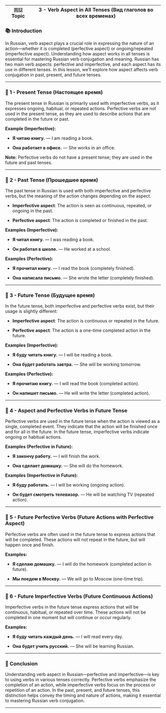 
|🇷🇺 Topic|3 - Verb Aspect in All Tenses (Вид глаголов во всех временах)|
|---|---|

### 📚 Introduction

In Russian, verb aspect plays a crucial role in expressing the nature of an action—whether it is completed (perfective aspect) or ongoing/repeated (imperfective aspect). Understanding how aspect works in all tenses is essential for mastering Russian verb conjugation and meaning. Russian has two main verb aspects: perfective and imperfective, and each aspect has its use in different tenses. In this lesson, we’ll explore how aspect affects verb conjugation in past, present, and future tenses.

---

### 🔑 1 - Present Tense (Настоящее время)

The present tense in Russian is primarily used with imperfective verbs, as it expresses ongoing, habitual, or repeated actions. Perfective verbs are not used in the present tense, as they are used to describe actions that are completed in the future or past.

**Example (Imperfective):**

- **Я читаю книгу.** — I am reading a book.
    
- **Она работает в офисе.** — She works in an office.
    

**Note:** Perfective verbs do not have a present tense; they are used in the future and past tenses.

---

### 🧪 2 - Past Tense (Прошедшее время)

The past tense in Russian is used with both imperfective and perfective verbs, but the meaning of the action changes depending on the aspect.

- **Imperfective aspect**: The action is seen as continuous, repeated, or ongoing in the past.
    
- **Perfective aspect**: The action is completed or finished in the past.
    

**Examples (Imperfective):**

- **Я читал книгу.** — I was reading a book.
    
- **Он работал в школе.** — He worked at a school.
    

**Examples (Perfective):**

- **Я прочитал книгу.** — I read the book (completely finished).
    
- **Она написала письмо.** — She wrote the letter (completely finished).
    

---

### 🧠 3 - Future Tense (Будущее время)

In the future tense, both imperfective and perfective verbs exist, but their usage is slightly different:

- **Imperfective aspect**: The action is continuous or repeated in the future.
    
- **Perfective aspect**: The action is a one-time completed action in the future.
    

**Examples (Imperfective):**

- **Я буду читать книгу.** — I will be reading a book.
    
- **Она будет работать завтра.** — She will be working tomorrow.
    

**Examples (Perfective):**

- **Я прочитаю книгу.** — I will read the book (completed action).
    
- **Он напишет письмо.** — He will write the letter (completed action).
    

---

### 🔗 4 - Aspect and Perfective Verbs in Future Tense

Perfective verbs are used in the future tense when the action is viewed as a single, completed event. They indicate that the action will be finished once and for all in the future. In the future tense, imperfective verbs indicate ongoing or habitual actions.

**Examples (Perfective in Future):**

- **Я закончу работу.** — I will finish the work.
    
- **Она сделает домашку.** — She will do the homework.
    

**Examples (Imperfective in Future):**

- **Я буду работать.** — I will be working (ongoing action).
    
- **Он будет смотреть телевизор.** — He will be watching TV (repeated action).
    

---

### 🧪 5 - Future Perfective Verbs (Future Actions with Perfective Aspect)

Perfective verbs are often used in the future tense to express actions that will be completed. These actions will not repeat in the future, but will happen once and finish.

**Examples:**

- **Я сделаю домашку.** — I will do the homework (completed action in future).
    
- **Мы поедем в Москву.** — We will go to Moscow (one-time trip).
    

---

### 🧠 6 - Future Imperfective Verbs (Future Continuous Actions)

Imperfective verbs in the future tense express actions that will be continuous, habitual, or repeated over time. These actions will not be completed in one moment but will continue or occur regularly.

**Examples:**

- **Я буду читать каждый день.** — I will read every day.
    
- **Она будет учить русский.** — She will be learning Russian.
    

---

### 🎯 Conclusion

Understanding verb aspect in Russian—perfective and imperfective—is key to using verbs in various tenses correctly. Perfective verbs emphasize the completion of an action, while imperfective verbs focus on the process or repetition of an action. In the past, present, and future tenses, this distinction helps convey the timing and nature of actions, making it essential to mastering Russian verb conjugation.

---
